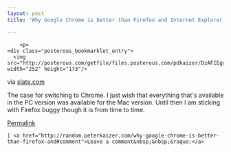```yaml
---
layout: post
title: 'Why Google Chrome is better than Firefox and Internet Explorer.'

---
```



        <p>
	<div class="posterous_bookmarklet_entry">
      <img src="http://posterous.com/getfile/files.posterous.com/pdkaizer/DzAFIEguaiHrCcegsqxusdbnjvlhfAiqJDpiFtyokxHjgnHwBhiEFABvlEhz/media_httpimgslatecom_Admcp.jpg.scaled500.jpg" width="252" height="173"/>
<div class="posterous_quote_citation">via <a href="http://www.slate.com/id/2243727/">slate.com</a></div>
    <p>The case for switching to Chrome.  I just wish that everything that's available in the PC version was available for the Mac version.  Until then I am sticking with Firefox buggy though it is from time to time.</p></div>
	
</p>

<p><a href="http://random.peterkaizer.com/why-google-chrome-is-better-than-firefox-and">Permalink</a> 

	| <a href="http://random.peterkaizer.com/why-google-chrome-is-better-than-firefox-and#comment">Leave a comment&nbsp;&nbsp;&raquo;</a>

</p>
      

